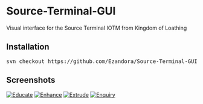 Source-Terminal-GUI
=====
Visual interface for the Source Terminal IOTM from Kingdom of Loathing

Installation
----------------
<pre>
svn checkout https://github.com/Ezandora/Source-Terminal-GUI/branches/Release/
</pre>


Screenshots
----------------
[![Educate](https://raw.github.com/Ezandora/Source-Terminal-GUI/master/Images/educate.png)](https://raw.github.com/Ezandora/Source-Terminal-GUI/master/Images/educate.png)
[![Enhance](https://raw.github.com/Ezandora/Source-Terminal-GUI/master/Images/enhance.png)](https://raw.github.com/Ezandora/Source-Terminal-GUI/master/Images/enhance.png)
[![Extrude](https://raw.github.com/Ezandora/Source-Terminal-GUI/master/Images/extrude.png)](https://raw.github.com/Ezandora/Source-Terminal-GUI/master/Images/extrude.png)
[![Enquiry](https://raw.github.com/Ezandora/Source-Terminal-GUI/master/Images/enquiry.png)](https://raw.github.com/Ezandora/Source-Terminal-GUI/master/Images/enquiry.png)